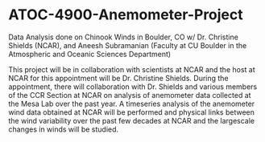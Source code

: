 # ATOC-4900-Anemometer-Project
Data Analysis done on Chinook Winds in Boulder, CO w/ Dr. Christine Shields (NCAR), and Aneesh Subramanian (Faculty at CU Boulder in the Atmospheric and Oceanic Sciences Department)

This project will be in collaboration with scientists at NCAR and the host at NCAR for this appointment will be Dr. Christine Shields. During the appointment, there will collaboration with Dr. Shields and various members of the CCR Section at NCAR on analysis of anemometer data collected at the Mesa Lab over the past year. A timeseries analysis of the anemometer wind data obtained at NCAR will be performed and physical links between the wind variability over the past few decades at NCAR and the largescale changes in winds will be studied.
